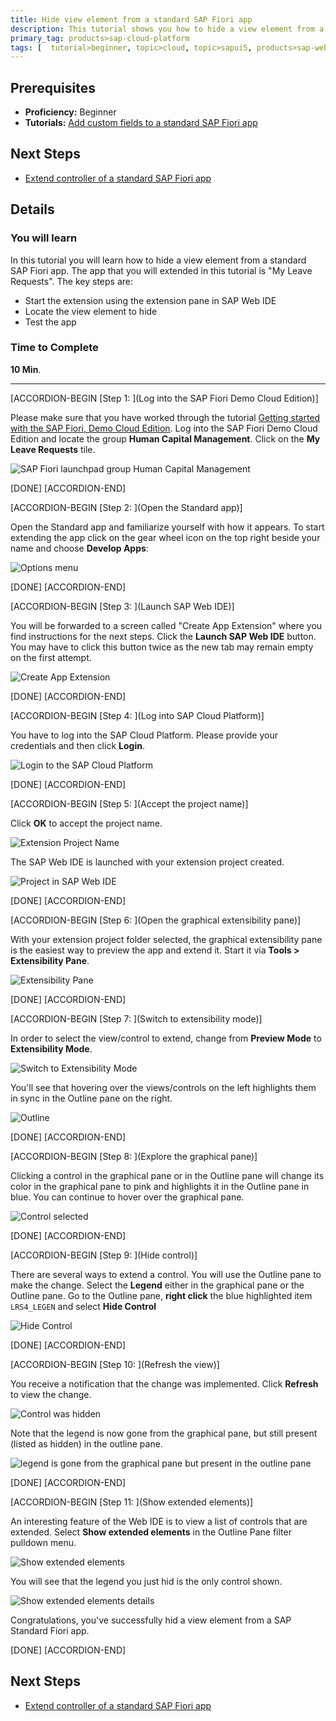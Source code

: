 ```yaml
---
title: Hide view element from a standard SAP Fiori app
description: This tutorial shows you how to hide a view element from a standard SAP Fiori app.
primary_tag: products>sap-cloud-platform
tags: [  tutorial>beginner, topic>cloud, topic>sapui5, products>sap-web-ide, products>sap-cloud-platform ]
---
```

## Prerequisites  
- **Proficiency:** Beginner
- **Tutorials:** [Add custom fields to a standard SAP Fiori app](http://www.sap.com/developer/tutorials/hcp-fiori-cloud-edition-add-fields.html)

## Next Steps
- [Extend controller of a standard SAP Fiori app](http://www.sap.com/developer/tutorials/hcp-fiori-cloud-edition-extend-controller.html)

## Details
### You will learn  
In this tutorial you will learn how to hide a view element from a standard SAP Fiori app. The app that you will extended in this tutorial is "My Leave Requests". The key steps are:

- Start the extension using the extension pane in SAP Web IDE
- Locate the view element to hide
- Test the app

### Time to Complete
**10 Min**.

---


[ACCORDION-BEGIN [Step 1: ](Log into the SAP Fiori Demo Cloud Edition)]

Please make sure that you have worked through the tutorial [Getting started with the SAP Fiori, Demo Cloud Edition](http://www.sap.com/developer/tutorials/hcp-fiori-cloud-edition-start.html). Log into the SAP Fiori Demo Cloud Edition and locate the group **Human Capital Management**. Click on the **My Leave Requests** tile.

![SAP Fiori launchpad group Human Capital Management](Launchpag-My-Leave-Requests.png)

[DONE]
[ACCORDION-END]

[ACCORDION-BEGIN [Step 2: ](Open the Standard app)]

Open the Standard app and familiarize yourself with how it appears. To start extending the app click on the gear wheel icon on the top right beside your name and choose **Develop Apps**:

![Options menu](8.png)

[DONE]
[ACCORDION-END]

[ACCORDION-BEGIN [Step 3: ](Launch SAP Web IDE)]

You will be forwarded to a screen called "Create App Extension" where you find instructions for the next steps. Click the **Launch SAP Web IDE** button. You may have to click this button twice as the new tab may remain empty on the first attempt.

![Create App Extension](Create-App-Extension.png)

[DONE]
[ACCORDION-END]

[ACCORDION-BEGIN [Step 4: ](Log into SAP Cloud Platform)]

You have to log into the SAP Cloud Platform. Please provide your credentials and then click **Login**.

![Login to the SAP Cloud Platform](Login-to-SAP-HANA-Cloud-Platform.png)

[DONE]
[ACCORDION-END]

[ACCORDION-BEGIN [Step 5: ](Accept the project name)]

Click **OK** to accept the project name.

![Extension Project Name](Extension-Project-Name.png)

The SAP Web IDE is launched with your extension project created.

![Project in SAP Web IDE](Project-in-SAP-Web-IDE.png)

[DONE]
[ACCORDION-END]

[ACCORDION-BEGIN [Step 6: ](Open the graphical extensibility pane)]

With your extension project folder selected, the graphical extensibility pane is the easiest way to preview the app and extend it. Start it via **Tools > Extensibility Pane**.

![Extensibility Pane](Extensibility-Pane.png)

[DONE]
[ACCORDION-END]

[ACCORDION-BEGIN [Step 7: ](Switch to extensibility mode)]

In order to select the view/control to extend, change from **Preview Mode** to **Extensibility Mode**.

![Switch to Extensibility Mode](Switch-to-Extensibility-Mode.png)

You'll see that hovering over the views/controls on the left highlights them in sync in the Outline pane on the right.

![Outline](Outline.png)

[DONE]
[ACCORDION-END]

[ACCORDION-BEGIN [Step 8: ](Explore the graphical pane)]

Clicking a control in the graphical pane or in the Outline pane will change its color in the graphical pane to pink and highlights it in the Outline pane in blue. You can continue to hover over the graphical pane.

![Control selected](Control-selected.png)

[DONE]
[ACCORDION-END]

[ACCORDION-BEGIN [Step 9: ](Hide control)]

There are several ways to extend a control. You will use the Outline pane to make the change. Select the **Legend** either in the graphical pane or the Outline pane. Go to the Outline pane, **right click** the blue highlighted item `LRS4_LEGEN` and select **Hide Control**

![Hide Control](Hide-Control.png)

[DONE]
[ACCORDION-END]

[ACCORDION-BEGIN [Step 10: ](Refresh the view)]

You receive a notification that the change was implemented. Click **Refresh** to view the change.

![Control was hidden](Control-was-hidden.png)

Note that the legend is now gone from the graphical pane, but still present (listed as hidden) in the outline pane.

![legend is gone from the graphical pane but present in the outline pane](Outline-shows-hidden-status.png)

[DONE]
[ACCORDION-END]

[ACCORDION-BEGIN [Step 11: ](Show extended elements)]

An interesting feature of the Web IDE is to view a list of controls that are extended. Select **Show extended elements** in the Outline Pane filter pulldown menu.

![Show extended elements](Show-extended-elements.png)

You will see that the legend you just hid is the only control shown.

![Show extended elements details](Show-extended-elements-details.png)

Congratulations, you've successfully hid a view element from a SAP Standard Fiori app.

[DONE]
[ACCORDION-END]



## Next Steps
- [Extend controller of a standard SAP Fiori app](http://www.sap.com/developer/tutorials/hcp-fiori-cloud-edition-extend-controller.html)
